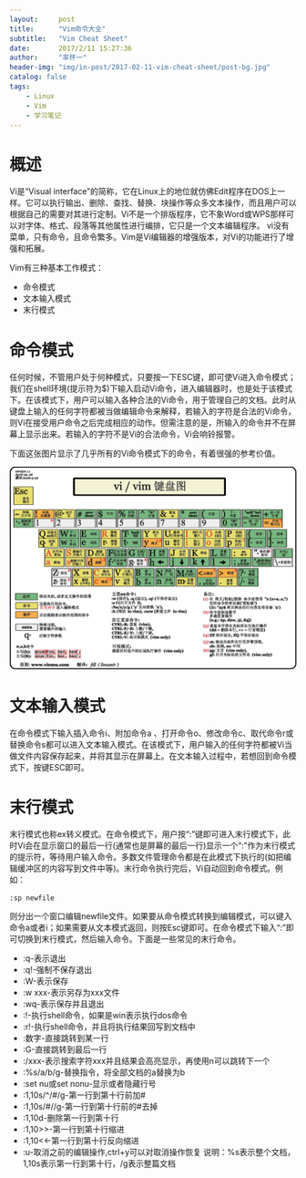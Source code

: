 ```yaml
---
layout:     post
title:      "Vim命令大全"
subtitle:   "Vim Cheat Sheet"
date:       2017/2/11 15:27:36 
author:     "率怀一"
header-img: "img/in-post/2017-02-11-vim-cheat-sheet/post-bg.jpg"
catalog: false
tags:
    - Linux
    - Vim
    - 学习笔记
---
```


# 概述 #

Vi是“Visual interface”的简称，它在Linux上的地位就仿佛Edit程序在DOS上一样。它可以执行输出、删除、查找、替换、块操作等众多文本操作，而且用户可以根据自己的需要对其进行定制。Vi不是一个排版程序，它不象Word或WPS那样可以对字体、格式、段落等其他属性进行编排，它只是一个文本编辑程序。 vi没有菜单，只有命令，且命令繁多。Vim是Vi编辑器的增强版本，对Vi的功能进行了增强和拓展。

Vim有三种基本工作模式：

- 命令模式
- 文本输入模式
- 末行模式

# 命令模式 #

任何时候，不管用户处于何种模式，只要按一下ESC键，即可使Vi进入命令模式；我们在shell环境(提示符为$)下输入启动Vi命令，进入编辑器时，也是处于该模式下。在该模式下，用户可以输入各种合法的Vi命令，用于管理自己的文档。此时从键盘上输入的任何字符都被当做编辑命令来解释，若输入的字符是合法的Vi命令，则Vi在接受用户命令之后完成相应的动作。但需注意的是，所输入的命令并不在屏幕上显示出来。若输入的字符不是Vi的合法命令，Vi会响铃报警。

下面这张图片显示了几乎所有的Vi命令模式下的命令，有着很强的参考价值。

![](img\in-post\2017-02-11-vim-cheat-sheet\19105004_eXTo.jpg)

# 文本输入模式 #

在命令模式下输入插入命令i、附加命令a 、打开命令o、修改命令c、取代命令r或替换命令s都可以进入文本输入模式。在该模式下，用户输入的任何字符都被Vi当做文件内容保存起来，并将其显示在屏幕上。在文本输入过程中，若想回到命令模式下，按键ESC即可。

# 末行模式 #

末行模式也称ex转义模式。在命令模式下，用户按“:”键即可进入末行模式下，此时Vi会在显示窗口的最后一行(通常也是屏幕的最后一行)显示一个“:”作为末行模式的提示符，等待用户输入命令。多数文件管理命令都是在此模式下执行的(如把编辑缓冲区的内容写到文件中等)。末行命令执行完后，Vi自动回到命令模式。例如：

```vi
:sp newfile
```

则分出一个窗口编辑newfile文件。如果要从命令模式转换到编辑模式，可以键入命令a或者i；如果需要从文本模式返回，则按Esc键即可。在命令模式下输入“:”即可切换到末行模式，然后输入命令。下面是一些常见的末行命令。

- :q-表示退出
- :q!-强制不保存退出
- :W-表示保存
- :w xxx-表示另存为xxx文件
- :wq-表示保存并且退出
- :!-执行shell命令，如果是win表示执行dos命令
- :r!-执行shell命令，并且将执行结果回写到文档中
- :数字-直接跳转到某一行
- :G-直接跳转到最后一行
- :/xxx-表示搜索字符xxx并且结果会高亮显示，再使用n可以跳转下一个
- :%s/a/b/g-替换指令，将全部文档的a替换为b
- :set nu或set nonu-显示或者隐藏行号
- :1,10s/^/#/g-第一行到第十行前加#
- :1,10s/#//g-第一行到第十行前的#去掉
- :1,10d-删除第一行到第十行
- :1,10>>-第一行到第十行缩进
- :1,10<<-第一行到第十行反向缩进
- :u-取消之前的编辑操作,ctrl+y可以对取消操作恢复 说明：%s表示整个文档，1,10s表示第一行到第十行，/g表示整篇文档